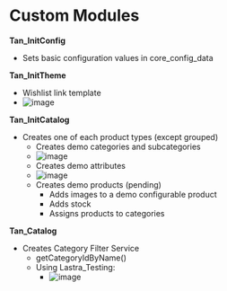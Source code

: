 # Custom Modules

__Tan_InitConfig__
* Sets basic configuration values in core_config_data

__Tan_InitTheme__
* Wishlist link template
* ![image](https://github.com/lastralab/demo/assets/22894897/ead96270-7415-43e3-8b50-81d6dd9ccf4d)

__Tan_InitCatalog__
* Creates one of each product types (except grouped)
    * Creates demo categories and subcategories
    * ![image](https://github.com/lastralab/demo/assets/22894897/74272a7e-080e-4ef5-a9e1-f848f7eb04ba)
    * Creates demo attributes
    * ![image](https://github.com/lastralab/demo/assets/22894897/71b48287-e003-488a-9012-277e9dcfe940)
    * Creates demo products (pending)
        * Adds images to a demo configurable product
        * Adds stock
        * Assigns products to categories

__Tan_Catalog__
* Creates Category Filter Service
    * getCategoryIdByName()
    * Using Lastra_Testing:
        * ![image](https://github.com/lastralab/demo/assets/22894897/4d809c86-e841-4bad-a04e-60d1e003a03f)

